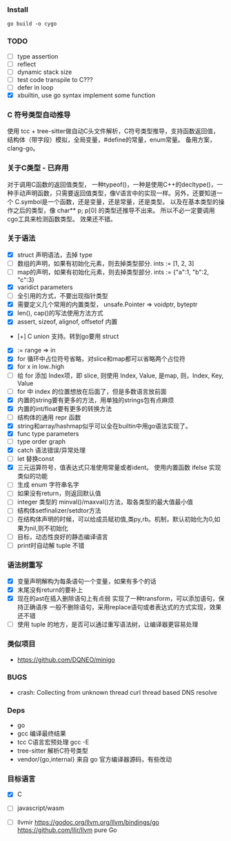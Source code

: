 
### Install

    go build -o cygo

### TODO
* [ ] type assertion
* [ ] reflect
* [ ] dynamic stack size
* [ ] test code transpile to C???
* [ ] defer in loop
* [x] xbuiltin, use go syntax implement some function

### C 符号类型自动推导
使用 tcc + tree-sitter做自动C头文件解析，C符号类型推导，支持函数返回值，结构体（带字段）模拟，全局变量，#define的常量，enum常量。
备用方案，clang-go。

### 关于C类型 - 已弃用
对于调用C函数的返回值类型， 一种typeof()，一种是使用C++的decltype()，一种手动声明函数，只需要返回值类型，像V语言中的实现一样。另外，还要知道一个 C.symbol是一个函数，还是变量，还是常量，还是类型。
以及在基本类型的操作之后的类型，像 char** p; p[0] 的类型还推导不出来。
所以不必一定要调用cgo工具来检测函数类型。
效果还不错。

### 关于语法
* [x] struct 声明语法，去掉 type
* [ ] 数组的声明，如果有初始化元素，则去掉类型部分. ints := [1, 2, 3]
* [ ] map的声明，如果有初始化元素，则去掉类型部分. ints := {"a":1, "b":2, "c":3}
* [x] varidict parameters
* [ ] 全引用的方式，不要出现指针类型
* [x] 需要定义几个常用的内置类型， unsafe.Pointer => voidptr, byteptr
* [x] len(), cap()的写法使用方法方式
* [x] assert, sizeof, alignof, offsetof 内置
* [+] C union 支持。转到go要用 struct
* [x] := range => in
* [x] for 循环中占位符号省略，对slice和map都可以省略两个占位符
* [x] for x in low..high
* [ ] 给 for 添加 Index项，即 slice, 则使用 Index, Value, 是map, 则，Index, Key, Value 
* [ ] for 中 index 的位置想放在后面了，但是多数语言放前面
* [x] 内置的string要有更多的方法，用单独的strings包有点麻烦
* [x] 内置的int/float要有更多的转换方法
* [ ] 结构体的通用 repr 函数
* [x] string和array/hashmap似乎可以全在builtin中用go语法实现了。
* [x] func type parameters
* [ ] type order graph
* [x] catch 语法错误/异常处理
* [ ] let 替换const
* [x] 三元运算符号，值表达式只准使用常量或者ident。
      使用内置函数 ifelse 实现类似的功能
* [ ] 生成 enum 字符串名字
* [ ] 如果没有return，则返回默认值
* [ ] integer 类型的 minval()/maxval()方法，取各类型的最大值最小值 
* [ ] 结构体setfinalizer/setdtor方法
* [ ] 在结构体声明的时候，可以给成员赋初值,类py,rb。机制，默认初始化为0,如果为nil,则不初始化
* [ ] 目标，动态性良好的静态编译语言
* [ ] print时自动解 tuple 不错

### 语法树重写
* [x] 变量声明解构为每条语句一个变量，如果有多个的话
* [x] 末尾没有return的要补上
* [x] 现在的ast在插入删除语句上有点弱
      实现了一种transform，可以添加语句，保持正确语序
      一般不删除语句，采用replace语句或者表达式的方式实现，效果还不错
* [ ] 使用 tuple 的地方，是否可以通过重写语法树，让编译器更容易处理

### 类似项目
* https://github.com/DQNEO/minigo

### BUGS
* crash: Collecting from unknown thread
  curl thread based DNS resolve

### Deps
* go
* gcc 编译最终结果
* tcc C语言宏预处理 gcc -E
* tree-sitter 解析C符号类型
* vendor/{go,internal} 来自 go 官方编译器源码，有些改动

### 目标语言 
* [x] C
* [ ] javascript/wasm
* [ ] llvmir https://godoc.org/llvm.org/llvm/bindings/go https://github.com/llir/llvm pure Go

